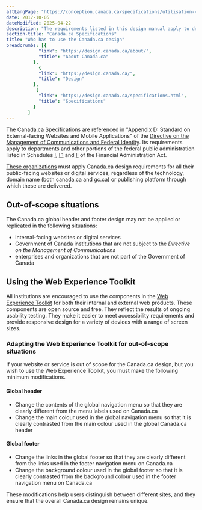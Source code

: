 ```yaml
---
altLangPage: "https://conception.canada.ca/specifications/utilisation-concept-canadaca.html"
date: 2017-10-05
dateModified: 2025-04-22
description: "The requirements listed in this design manual apply to departments and other portions of the federal public administration as set out in Schedules I, I.1 and II of the Financial Administration Act. As such, in-scope institutions must apply Canada.ca design requirements for all public-facing web sites or digital services."
section-title: "Canada.ca Specifications"
title: "Who has to use the Canada.ca design"
breadcrumbs: [{
            "link": "https://design.canada.ca/about/",
            "title": "About Canada.ca"
          },
            {
            "link": "https://design.canada.ca/",
            "title": "Design"
          },
           {
            "link": "https://design.canada.ca/specifications.html",
            "title": "Specifications"
          }
        ]
---
```


<p>The Canada.ca Specifications are referenced in "Appendix D: Standard on External-facing Websites and Mobile Applications" of the <a href="http://www.tbs-sct.gc.ca/pol/doc-eng.aspx?id=30682">Directive on the Management of Communications and Federal Identity</a>. Its requirements apply to departments and other portions of the federal public administration listed in Schedules <a href="https://laws-lois.justice.gc.ca/eng/acts/f-11/page-19.html#docCont">I</a>, <a href="https://laws-lois.justice.gc.ca/eng/acts/f-11/page-20.html#docCont">I.1</a> and <a href="https://laws-lois.justice.gc.ca/eng/acts/f-11/page-21.html#docCont">II</a> of the Financial Administration Act.</p>
<p><a href="https://www.canada.ca/en/government/about/design-system/institutions-list.html">These organizations</a> must apply Canada.ca design requirements for all their public-facing websites or digital services, regardless of the technology, domain name (both canada.ca and gc.ca) or publishing platform through which these are delivered.</p>
<h2>Out-of-scope situations</h2>
<p>The Canada.ca global  header and footer design may not be applied or replicated in the following  situations:</p>
<ul>
  <li>internal-facing  websites or digital services </li>
  <li>Government of Canada institutions that are not subject to the <cite>Directive on the Management of Communications</cite></li>
  <li>enterprises  and organizations that are not part of the Government of Canada </li>
</ul>
<h2>Using the Web Experience Toolkit</h2>
<p>All institutions are encouraged to use the components in the <a href="http://www.tbs-sct.gc.ca/hgw-cgf/oversight-surveillance/communications/ws-nw/wet-boew-eng.asp">Web Experience  Toolkit</a>&nbsp;for  both their internal and external web products. These components are open source and free. They reflect the results of  ongoing usability testing. They make it easier to meet accessibility requirements and  provide responsive design for a variety of devices with a range of screen  sizes.</p>
<h3>Adapting the Web Experience Toolkit for out-of-scope situations</h3>
<p>If your website or service is out of scope for the Canada.ca design, but you wish to use the Web Experience Toolkit, you must make the following minimum  modifications.</p>
<h4>Global header</h4>
<ul type="disc">
  <li>Change the contents of the global navigation menu so that they are clearly different from the menu labels used on Canada.ca</li>
  <li>Change the main colour used in the global navigation menu so that it is clearly contrasted from the main colour used in the global Canada.ca header</li>
</ul>
<h4>Global footer</h4>
<ul type="disc">
  <li>Change the links in the global footer so that they are clearly different from the links used in the footer navigation menu on Canada.ca</li>
  <li>Change the background colour used in the global footer so that it is clearly contrasted from the background colour used in the footer navigation menu on Canada.ca</li>
</ul>
<p>These modifications help users distinguish between different sites, and they ensure that the overall Canada.ca design remains unique.</p>
